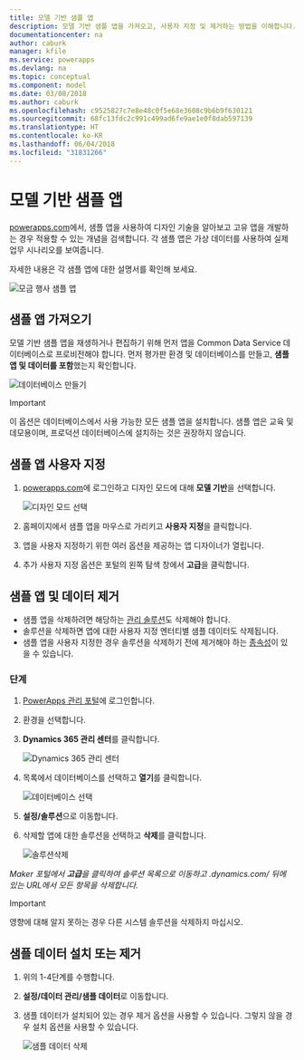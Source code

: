 ```yaml
---
title: 모델 기반 샘플 앱
description: 모델 기반 샘플 앱을 가져오고, 사용자 지정 및 제거하는 방법을 이해합니다.
documentationcenter: na
author: caburk
manager: kfile
ms.service: powerapps
ms.devlang: na
ms.topic: conceptual
ms.component: model
ms.date: 03/08/2018
ms.author: caburk
ms.openlocfilehash: c9525827c7e8e48c0f5e68e3608c9b6b9f630121
ms.sourcegitcommit: 68fc13fdc2c991c499ad6fe9ae1e0f8dab597139
ms.translationtype: HT
ms.contentlocale: ko-KR
ms.lasthandoff: 06/04/2018
ms.locfileid: "31831266"
---
```

# <a name="model-driven-sample-apps"></a>모델 기반 샘플 앱

[powerapps.com](https://powerapps.com)에서, 샘플 앱을 사용하여 디자인 기술을 알아보고 고유 앱을 개발하는 경우 적용할 수 있는 개념을 검색합니다. 각 샘플 앱은 가상 데이터를 사용하여 실제 업무 시나리오를 보여줍니다. 

자세한 내용은 각 샘플 앱에 대한 설명서를 확인해 보세요. 

![모금 행사 샘플 앱](media/overview-model-driven-samples/fundraiser-app1.png)


## <a name="get-sample-apps"></a>샘플 앱 가져오기

모델 기반 샘플 앱을 재생하거나 편집하기 위해 먼저 앱을 Common Data Service 데이터베이스로 프로비전해야 합니다. 먼저 평가판 환경 및 데이터베이스를 만들고, **샘플 앱 및 데이터를 포함**했는지 확인합니다.

![데이터베이스 만들기](media/overview-model-driven-samples/create-database1.png)


> [!IMPORTANT]
> 이 옵션은 데이터베이스에서 사용 가능한 모든 샘플 앱을 설치합니다. 샘플 앱은 교육 및 데모용이며, 프로덕션 데이터베이스에 설치하는 것은 권장하지 않습니다. 

## <a name="customize-a-sample-app"></a>샘플 앱 사용자 지정

1. [powerapps.com](https://powerapps.com)에 로그인하고 디자인 모드에 대해 **모델 기반**을 선택합니다. 

    ![디자인 모드 선택](media/overview-model-driven-samples/choose-design-mode.png)

2. 홈페이지에서 샘플 앱을 마우스로 가리키고 **사용자 지정**을 클릭합니다.
3. 앱을 사용자 지정하기 위한 여러 옵션을 제공하는 앱 디자이너가 열립니다. 
4. 추가 사용자 지정 옵션은 포털의 왼쪽 탐색 창에서 **고급**을 클릭합니다.

## <a name="remove-sample-apps-and-data"></a>샘플 앱 및 데이터 제거 
- 샘플 앱을 삭제하려면 해당하는 [관리 솔루션](https://docs.microsoft.com/dynamics365/customer-engagement/developer/uninstall-delete-solution)도 삭제해야 합니다. 
- 솔루션을 삭제하면 앱에 대한 사용자 지정 엔터티별 샘플 데이터도 삭제됩니다.
- 샘플 앱을 사용자 지정한 경우 솔루션을 삭제하기 전에 제거해야 하는 [종속성](https://docs.microsoft.com/dynamics365/customer-engagement/developer/dependency-tracking-solution-components)이 있을 수 있습니다.

### <a name="steps"></a>단계
1. [PowerApps 관리 포털](https://admin.powerapps.com)에 로그인합니다.

2. 환경을 선택합니다.

3. **Dynamics 365 관리 센터**를 클릭합니다. 

    ![Dynamics 365 관리 센터](media/overview-model-driven-samples/admin-center.png)

4. 목록에서 데이터베이스를 선택하고 **열기**를 클릭합니다.

    ![데이터베이스 선택](media/overview-model-driven-samples/select-database.png)

5. **설정/솔루션**으로 이동합니다.

6. 삭제할 앱에 대한 솔루션을 선택하고 **삭제**를 클릭합니다.

    ![솔루션삭제](media/overview-model-driven-samples/delete-solution.png)

*Maker 포털에서 **고급**을 클릭하여 솔루션 목록으로 이동하고 .dynamics.com/ 뒤에 있는 URL에서 모든 항목을 삭제합니다.*

> [!IMPORTANT]
> 영향에 대해 알지 못하는 경우 다른 시스템 솔루션을 삭제하지 마십시오.

## <a name="install-or-uninstall-sample-data"></a>샘플 데이터 설치 또는 제거
1. 위의 1-4단계를 수행합니다.
2. **설정/데이터 관리/샘플 데이터**로 이동합니다.
3. 샘플 데이터가 설치되어 있는 경우 제거 옵션을 사용할 수 있습니다. 그렇지 않을 경우 설치 옵션을 사용할 수 있습니다. 

    ![샘플 데이터 삭제](media/overview-model-driven-samples/remove-sample-data.png)




